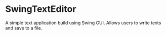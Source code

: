 # SwingTextEditor

A simple text application build using Swing GUI. Allows users to write texts and save to a file.
